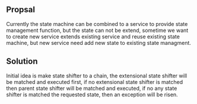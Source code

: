 ## Propsal

Currently the state machine can be combined to a service to provide state management function, but the state can not be extend, sometime we want to create new service extends existing service and reuse existing state machine, but new service need add new state to existing state managment.

## Solution

Initial idea is make state shifter to a chain, the extensional state shifter will be matched and executed first, if no extensional state shifter is matched then parent state shifter will be matched and executed, if no any state shifter is matched the requested state, then an exception will be risen.
